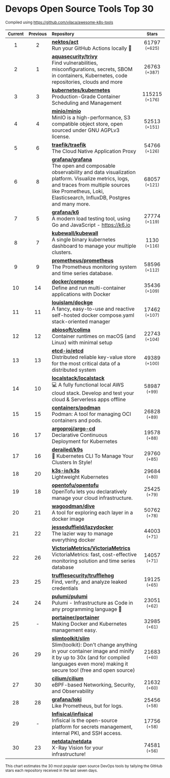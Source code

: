 # Devops Open Source Tools Top 30
<sup>Compiled using https://github.com/vilaca/awesome-k8s-tools</sup>
<div align="center">

|<sub>Current</sub>|<sub>Previous</sub>|<sub>Repository</sub>|<sub>Stars</sub>|
|:---:|:---:|:---|:---:|
|1|2|[**nektos/act**](https://github.com/nektos/act)<br/>Run your GitHub Actions locally 🚀|61797 <sup>(+625)</sup>|
|2|1|[**aquasecurity/trivy**](https://github.com/aquasecurity/trivy)<br/>Find vulnerabilities, misconfigurations, secrets, SBOM in containers, Kubernetes, code repositories, clouds and more|26763 <sup>(+387)</sup>|
|3|3|[**kubernetes/kubernetes**](https://github.com/kubernetes/kubernetes)<br/>Production-Grade Container Scheduling and Management|115215 <sup>(+176)</sup>|
|4|4|[**minio/minio**](https://github.com/minio/minio)<br/>MinIO is a high-performance, S3 compatible object store, open sourced under GNU AGPLv3 license.|52513 <sup>(+151)</sup>|
|5|6|[**traefik/traefik**](https://github.com/traefik/traefik)<br/>The Cloud Native Application Proxy|54766 <sup>(+126)</sup>|
|6|8|[**grafana/grafana**](https://github.com/grafana/grafana)<br/>The open and composable observability and data visualization platform. Visualize metrics, logs, and traces from multiple sources like Prometheus, Loki, Elasticsearch, InfluxDB, Postgres and many more. |68057 <sup>(+121)</sup>|
|7|5|[**grafana/k6**](https://github.com/grafana/k6)<br/>A modern load testing tool, using Go and JavaScript - https://k6.io|27774 <sup>(+119)</sup>|
|8|7|[**kubewall/kubewall**](https://github.com/kubewall/kubewall)<br/>A single binary kubernetes dashboard to manage your multiple clusters.|1130 <sup>(+116)</sup>|
|9|9|[**prometheus/prometheus**](https://github.com/prometheus/prometheus)<br/>The Prometheus monitoring system and time series database.|58596 <sup>(+112)</sup>|
|10|14|[**docker/compose**](https://github.com/docker/compose)<br/>Define and run multi-container applications with Docker|35436 <sup>(+109)</sup>|
|11|11|[**louislam/dockge**](https://github.com/louislam/dockge)<br/>A fancy, easy-to-use and reactive self-hosted docker compose.yaml stack-oriented manager|17462 <sup>(+107)</sup>|
|12|12|[**abiosoft/colima**](https://github.com/abiosoft/colima)<br/>Container runtimes on macOS (and Linux) with minimal setup|22743 <sup>(+104)</sup>|
|13|13|[**etcd-io/etcd**](https://github.com/etcd-io/etcd)<br/>Distributed reliable key-value store for the most critical data of a distributed system|49389 <sup>(+100)</sup>|
|14|10|[**localstack/localstack**](https://github.com/localstack/localstack)<br/>💻 A fully functional local AWS cloud stack. Develop and test your cloud & Serverless apps offline|58987 <sup>(+99)</sup>|
|15|15|[**containers/podman**](https://github.com/containers/podman)<br/>Podman: A tool for managing OCI containers and pods.|26828 <sup>(+89)</sup>|
|16|17|[**argoproj/argo-cd**](https://github.com/argoproj/argo-cd)<br/>Declarative Continuous Deployment for Kubernetes|19578 <sup>(+88)</sup>|
|17|16|[**derailed/k9s**](https://github.com/derailed/k9s)<br/>🐶 Kubernetes CLI To Manage Your Clusters In Style!|29760 <sup>(+85)</sup>|
|18|20|[**k3s-io/k3s**](https://github.com/k3s-io/k3s)<br/>Lightweight Kubernetes|29684 <sup>(+80)</sup>|
|19|18|[**opentofu/opentofu**](https://github.com/opentofu/opentofu)<br/>OpenTofu lets you declaratively manage your cloud infrastructure.|25425 <sup>(+79)</sup>|
|20|21|[**wagoodman/dive**](https://github.com/wagoodman/dive)<br/>A tool for exploring each layer in a docker image|50762 <sup>(+78)</sup>|
|21|22|[**jesseduffield/lazydocker**](https://github.com/jesseduffield/lazydocker)<br/>The lazier way to manage everything docker|44003 <sup>(+71)</sup>|
|22|26|[**VictoriaMetrics/VictoriaMetrics**](https://github.com/VictoriaMetrics/VictoriaMetrics)<br/>VictoriaMetrics: fast, cost-effective monitoring solution and time series database|14057 <sup>(+71)</sup>|
|23|25|[**trufflesecurity/trufflehog**](https://github.com/trufflesecurity/trufflehog)<br/>Find, verify, and analyze leaked credentials|19125 <sup>(+65)</sup>|
|24|24|[**pulumi/pulumi**](https://github.com/pulumi/pulumi)<br/>Pulumi - Infrastructure as Code in any programming language 🚀|23051 <sup>(+62)</sup>|
|25|-|[**portainer/portainer**](https://github.com/portainer/portainer)<br/>Making Docker and Kubernetes management easy.|32985 <sup>(+61)</sup>|
|26|29|[**slimtoolkit/slim**](https://github.com/slimtoolkit/slim)<br/>Slim(toolkit): Don't change anything in your container image and minify it by up to 30x (and for compiled languages even more) making it secure too! (free and open source)|21683 <sup>(+60)</sup>|
|27|30|[**cilium/cilium**](https://github.com/cilium/cilium)<br/>eBPF-based Networking, Security, and Observability|21632 <sup>(+60)</sup>|
|28|28|[**grafana/loki**](https://github.com/grafana/loki)<br/>Like Prometheus, but for logs.|25456 <sup>(+58)</sup>|
|29|-|[**Infisical/infisical**](https://github.com/Infisical/infisical)<br/>Infisical is the open-source platform for secrets management, internal PKI, and SSH access.|17756 <sup>(+58)</sup>|
|30|23|[**netdata/netdata**](https://github.com/netdata/netdata)<br/>X-Ray Vision for your infrastructure!|74581 <sup>(+56)</sup>|


</div>

<sub>This chart estimates the 30 most popular open source DevOps tools by tallying the GitHub stars each repository received in the last seven days.</sub>
